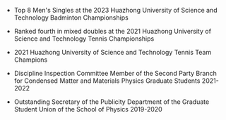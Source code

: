 - Top 8 Men's Singles at the 2023 Huazhong University of Science and Technology Badminton Championships

- Ranked fourth in mixed doubles at the 2021 Huazhong University of Science and Technology Tennis Championships

- 2021 Huazhong University of Science and Technology Tennis Team Champions

- Discipline Inspection Committee Member of the Second Party Branch for Condensed Matter and Materials Physics Graduate Students 2021-2022

- Outstanding Secretary of the Publicity Department of the Graduate Student Union of the School of Physics 2019-2020


